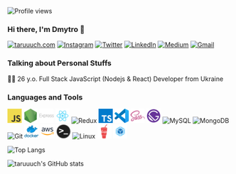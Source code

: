 ![Profile views](https://gpvc.arturio.dev/taruuuch)

### **Hi there, I'm Dmytro 👋**

[![taruuuch.com](https://img.shields.io/badge/-taruuuch.com-4f94ef?logo=&style=for-the-badge&logoColor=white)](https://taruuuch.com/)
[![Instagram](https://img.shields.io/badge/-Instagram-8134af?logo=Instagram&style=for-the-badge&logoColor=white)](https://www.instagram.com/taruuuch/)
[![Twitter](https://img.shields.io/badge/-Twitter-1ca0f1?style=for-the-badge&labelColor=1ca0f1&logo=twitter&logoColor=white&link=https://twitter.com/taruuuch)](https://twitter.com/taruuuch) 
[![LinkedIn](https://img.shields.io/badge/-LinkedIn-blue?style=for-the-badge&logo=Linkedin&logoColor=white&link=https://www.linkedin.com/in/artemchuk-dmytro/)](https://www.linkedin.com/in/artemchuk-dmytro/)
[![Medium](https://img.shields.io/badge/-Medium-03a57a?style=for-the-badge&logo=Medium&link=https://medium.com/@taruuuch/)](https://medium.com/@taruuuch/)
[![Gmail](https://img.shields.io/badge/-Gmail-c14438?style=for-the-badge&logo=Gmail&logoColor=white&link=mailto:taruuuch@gmail.com)](mailto:taruuuch@gmail.com)

### **Talking about Personal Stuffs**

👨‍💻 26 y.o. Full Stack JavaScript (Nodejs & React) Developer from Ukraine 

### **Languages and Tools**

<div style="display:inline-block;">
<img alt="JavaScript" width="32px" src="https://raw.githubusercontent.com/github/explore/80688e429a7d4ef2fca1e82350fe8e3517d3494d/topics/javascript/javascript.png" />
<img alt="Node.js" width="32px" src="https://raw.githubusercontent.com/github/explore/80688e429a7d4ef2fca1e82350fe8e3517d3494d/topics/nodejs/nodejs.png" />
<img alt="Express" width="32px" src="https://raw.githubusercontent.com/github/explore/80688e429a7d4ef2fca1e82350fe8e3517d3494d/topics/express/express.png" />
<img alt="React" width="32px" src="https://raw.githubusercontent.com/github/explore/80688e429a7d4ef2fca1e82350fe8e3517d3494d/topics/react/react.png" />
<img alt="Redux" width="32px" src="https://upload.wikimedia.org/wikipedia/commons/3/30/Redux_Logo.png" />
<img alt="TypeScript" width="32px" src="https://raw.githubusercontent.com/github/explore/80688e429a7d4ef2fca1e82350fe8e3517d3494d/topics/typescript/typescript.png" />
<img alt="Visual Studio Code" width="32px" src="https://raw.githubusercontent.com/github/explore/80688e429a7d4ef2fca1e82350fe8e3517d3494d/topics/visual-studio-code/visual-studio-code.png" />
<img alt="SCSS" width="32px" src="https://raw.githubusercontent.com/github/explore/80688e429a7d4ef2fca1e82350fe8e3517d3494d/topics/sass/sass.png" />
<img alt="Gatsby" width="32px" src="https://raw.githubusercontent.com/github/explore/e94815998e4e0713912fed477a1f346ec04c3da2/topics/gatsby/gatsby.png" />
<img alt="MySQL" width="32px" src="https://upload.wikimedia.org/wikipedia/ru/d/d3/Mysql.png" />
<img alt="MongoDB" width="32px" src="https://webassets.mongodb.com/_com_assets/cms/mongodb_logo1-76twgcu2dm.png" />
<img alt="Git" width="32px" src="https://upload.wikimedia.org/wikipedia/commons/thumb/e/e0/Git-logo.svg/1280px-Git-logo.svg.png" />
<img alt="Docker" width="32px" src="https://raw.githubusercontent.com/github/explore/80688e429a7d4ef2fca1e82350fe8e3517d3494d/topics/docker/docker.png" />
<img alt="AWS" width="32px" src="https://raw.githubusercontent.com/github/explore/80688e429a7d4ef2fca1e82350fe8e3517d3494d/topics/aws/aws.png" />
<img alt="Terminal" width="32px" src="https://raw.githubusercontent.com/github/explore/80688e429a7d4ef2fca1e82350fe8e3517d3494d/topics/terminal/terminal.png" />
<img alt="Linux" width="32px" src="https://pngimg.com/uploads/linux/linux_PNG1.png" />
<img alt="Gulp" width="32px" src="https://raw.githubusercontent.com/github/explore/80688e429a7d4ef2fca1e82350fe8e3517d3494d/topics/gulp/gulp.png" />
<img alt="Webpack" width="32px" src="https://raw.githubusercontent.com/github/explore/80688e429a7d4ef2fca1e82350fe8e3517d3494d/topics/webpack/webpack.png" />
</div>
<br>

![Top Langs](https://github-readme-stats.vercel.app/api/top-langs/?username=taruuuch&langs_count=5&theme=nord)

![taruuuch's GitHub stats](https://github-readme-stats.vercel.app/api?username=taruuuch&show_icons=true&theme=nord)
